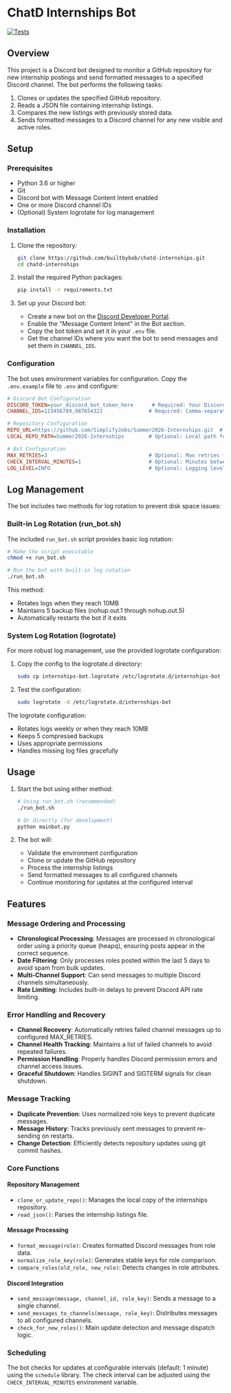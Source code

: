 # ChatD Internships Bot
[![Tests](https://github.com/builtbybob/chatd-internships/actions/workflows/coverage.yml/badge.svg)](https://github.com/builtbybob/chatd-internships/actions)

## Overview

This project is a Discord bot designed to monitor a GitHub repository for new internship postings and send formatted messages to a specified Discord channel. The bot performs the following tasks:

1. Clones or updates the specified GitHub repository.
2. Reads a JSON file containing internship listings.
3. Compares the new listings with previously stored data.
4. Sends formatted messages to a Discord channel for any new visible and active roles.

## Setup

### Prerequisites

- Python 3.6 or higher
- Git
- Discord bot with Message Content Intent enabled
- One or more Discord channel IDs
- (Optional) System logrotate for log management

### Installation

1. Clone the repository:
    ```sh
    git clone https://github.com/builtbybob/chatd-internships.git
    cd chatd-internships
    ```

2. Install the required Python packages:
    ```sh
    pip install -r requirements.txt
    ```

3. Set up your Discord bot:
    - Create a new bot on the [Discord Developer Portal](https://discord.com/developers/applications).
    - Enable the "Message Content Intent" in the Bot section.
    - Copy the bot token and set it in your `.env` file.
    - Get the channel IDs where you want the bot to send messages and set them in `CHANNEL_IDS`.

### Configuration

The bot uses environment variables for configuration. Copy the `.env.example` file to `.env` and configure:

```ini
# Discord Bot Configuration
DISCORD_TOKEN=your_discord_bot_token_here      # Required: Your Discord bot token
CHANNEL_IDS=123456789,987654321               # Required: Comma-separated list of channel IDs

# Repository Configuration
REPO_URL=https://github.com/SimplifyJobs/Summer2026-Internships.git  # Optional: Default shown
LOCAL_REPO_PATH=Summer2026-Internships        # Optional: Local path for the repo

# Bot Configuration
MAX_RETRIES=3                                 # Optional: Max retries for failed channels
CHECK_INTERVAL_MINUTES=1                      # Optional: Minutes between repo checks
LOG_LEVEL=INFO                                # Optional: Logging level (INFO/DEBUG/etc)
```

## Log Management

The bot includes two methods for log rotation to prevent disk space issues:

### Built-in Log Rotation (run_bot.sh)

The included `run_bot.sh` script provides basic log rotation:

```bash
# Make the script executable
chmod +x run_bot.sh

# Run the bot with built-in log rotation
./run_bot.sh
```

This method:
- Rotates logs when they reach 10MB
- Maintains 5 backup files (nohup.out.1 through nohup.out.5)
- Automatically restarts the bot if it exits

### System Log Rotation (logrotate)

For more robust log management, use the provided logrotate configuration:

1. Copy the config to the logrotate.d directory:
    ```sh
    sudo cp internships-bot.logrotate /etc/logrotate.d/internships-bot
    ```

2. Test the configuration:
    ```sh
    sudo logrotate -d /etc/logrotate.d/internships-bot
    ```

The logrotate configuration:
- Rotates logs weekly or when they reach 10MB
- Keeps 5 compressed backups
- Uses appropriate permissions
- Handles missing log files gracefully

## Usage

1. Start the bot using either method:
    ```sh
    # Using run_bot.sh (recommended)
    ./run_bot.sh
    
    # Or directly (for development)
    python mainbot.py
    ```

2. The bot will:
    - Validate the environment configuration
    - Clone or update the GitHub repository
    - Process the internship listings
    - Send formatted messages to all configured channels
    - Continue monitoring for updates at the configured interval

## Features

### Message Ordering and Processing

- **Chronological Processing**: Messages are processed in chronological order using a priority queue (heapq), ensuring posts appear in the correct sequence.
- **Date Filtering**: Only processes roles posted within the last 5 days to avoid spam from bulk updates.
- **Multi-Channel Support**: Can send messages to multiple Discord channels simultaneously.
- **Rate Limiting**: Includes built-in delays to prevent Discord API rate limiting.

### Error Handling and Recovery

- **Channel Recovery**: Automatically retries failed channel messages up to configured MAX_RETRIES.
- **Channel Health Tracking**: Maintains a list of failed channels to avoid repeated failures.
- **Permission Handling**: Properly handles Discord permission errors and channel access issues.
- **Graceful Shutdown**: Handles SIGINT and SIGTERM signals for clean shutdown.

### Message Tracking

- **Duplicate Prevention**: Uses normalized role keys to prevent duplicate messages.
- **Message History**: Tracks previously sent messages to prevent re-sending on restarts.
- **Change Detection**: Efficiently detects repository updates using git commit hashes.

### Core Functions

#### Repository Management
- `clone_or_update_repo()`: Manages the local copy of the internships repository.
- `read_json()`: Parses the internship listings file.

#### Message Processing
- `format_message(role)`: Creates formatted Discord messages from role data.
- `normalize_role_key(role)`: Generates stable keys for role comparison.
- `compare_roles(old_role, new_role)`: Detects changes in role attributes.

#### Discord Integration
- `send_message(message, channel_id, role_key)`: Sends a message to a single channel.
- `send_messages_to_channels(message, role_key)`: Distributes messages to all configured channels.
- `check_for_new_roles()`: Main update detection and message dispatch logic.

### Scheduling

The bot checks for updates at configurable intervals (default: 1 minute) using the `schedule` library. The check interval can be adjusted using the `CHECK_INTERVAL_MINUTES` environment variable.
